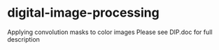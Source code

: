 # digital-image-processing
Applying convolution masks to color images
Please see DIP.doc for full description
